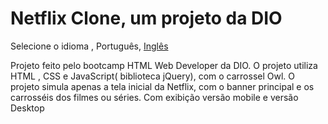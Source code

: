 # Netflix Clone, um projeto da DIO
 Selecione o idioma , Português, [Inglês](https://github.com/micheltechEr/netflix-clone-dio/blob/master/README.md)
 
Projeto feito pelo bootcamp HTML Web Developer da DIO.
O projeto utiliza HTML , CSS e JavaScript( biblioteca jQuery), com o carrossel Owl.
O projeto simula apenas a tela inicial da Netflix, com o banner principal e os carrosséis dos filmes ou séries. Com exibição versão mobile e versão Desktop
 
